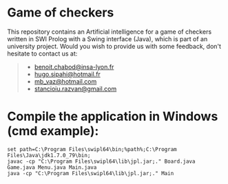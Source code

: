 # Game of checkers

This repository contains an Artificial intelligence for a game of checkers written in SWI Prolog with a Swing interface (Java), which is part of an university project. 
Would you wish to provide us with some feedback, don't hesitate to contact us at: 
 > - benoit.chabod@insa-lyon.fr <br />
 > - hugo.sipahi@hotmail.fr <br />
 > - mb_vaz@hotmail.com <br />
 > - stancioiu.razvan@gmail.com <br />

# Compile the application in Windows (cmd example):
```
set path=C:\Program Files\swipl64\bin;%path%;C:\Program Files\Java\jdk1.7.0_79\bin;
javac -cp "C:\Program Files\swipl64\lib\jpl.jar;." Board.java Game.java Menu.java Main.java
java -cp "C:\Program Files\swipl64\lib\jpl.jar;." Main
```
